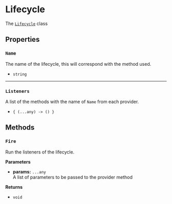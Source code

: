 # Lifecycle

The [`Lifecycle`]() class

## Properties

### `Name`

The name of the lifecycle, this will correspond with the method used.

- `string`

---

### `Listeners`

A list of the methods with the name of `Name` from each provider.

- `{ (...any) -> () }`

## Methods

### `Fire`

Run the listeners of the lifecycle.

**Parameters**

- **params:** `...any`\
A list of parameters to be passed to the provider method

**Returns**

- `void`
